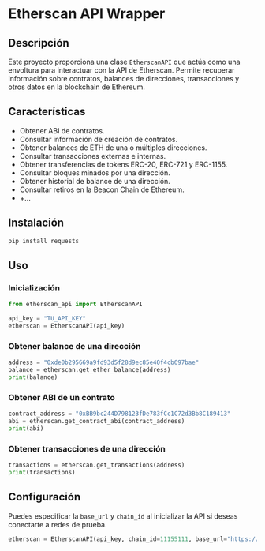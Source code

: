 # Etherscan API Wrapper

## Descripción
Este proyecto proporciona una clase `EtherscanAPI` que actúa como una envoltura para interactuar con la API de Etherscan. Permite recuperar información sobre contratos, balances de direcciones, transacciones y otros datos en la blockchain de Ethereum.

## Características
- Obtener ABI de contratos.
- Consultar información de creación de contratos.
- Obtener balances de ETH de una o múltiples direcciones.
- Consultar transacciones externas e internas.
- Obtener transferencias de tokens ERC-20, ERC-721 y ERC-1155.
- Consultar bloques minados por una dirección.
- Obtener historial de balance de una dirección.
- Consultar retiros en la Beacon Chain de Ethereum.
- +...

## Instalación
```sh
pip install requests
```

## Uso
### Inicialización
```python
from etherscan_api import EtherscanAPI

api_key = "TU_API_KEY"
etherscan = EtherscanAPI(api_key)
```

### Obtener balance de una dirección
```python
address = "0xde0b295669a9fd93d5f28d9ec85e40f4cb697bae"
balance = etherscan.get_ether_balance(address)
print(balance)
```

### Obtener ABI de un contrato
```python
contract_address = "0xBB9bc244D798123fDe783fCc1C72d3Bb8C189413"
abi = etherscan.get_contract_abi(contract_address)
print(abi)
```

### Obtener transacciones de una dirección
```python
transactions = etherscan.get_transactions(address)
print(transactions)
```

## Configuración
Puedes especificar la `base_url` y `chain_id` al inicializar la API si deseas conectarte a redes de prueba.
```python
etherscan = EtherscanAPI(api_key, chain_id=11155111, base_url="https://api.etherscan.io/api") # "https://api-sepolia.etherscan.io/api"
```
